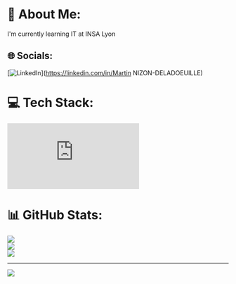 # 💫 About Me:
I'm currently learning IT at INSA Lyon


## 🌐 Socials:
[![LinkedIn](https://img.shields.io/badge/LinkedIn-%230077B5.svg?logo=linkedin&logoColor=white)](https://linkedin.com/in/Martin NIZON-DELADOEUILLE) 

# 💻 Tech Stack:

<iframe src="https://tryhackme.com/api/v2/badges/public-profile?userPublicId=1404592" style='border:none;'></iframe>


# 📊 GitHub Stats:
![](https://github-readme-stats.vercel.app/api?username=MartinLeNizon&theme=dark&hide_border=true&include_all_commits=false&count_private=false)<br/>
![](https://github-readme-streak-stats.herokuapp.com/?user=MartinLeNizon&theme=dark&hide_border=true)<br/>
![](https://github-readme-stats.vercel.app/api/top-langs/?username=MartinLeNizon&theme=dark&hide_border=true&include_all_commits=false&count_private=false&layout=compact)

---
[![](https://visitcount.itsvg.in/api?id=MartinLeNizon&icon=0&color=0)](https://visitcount.itsvg.in)

<!-- Proudly created with GPRM ( https://gprm.itsvg.in ) -->
